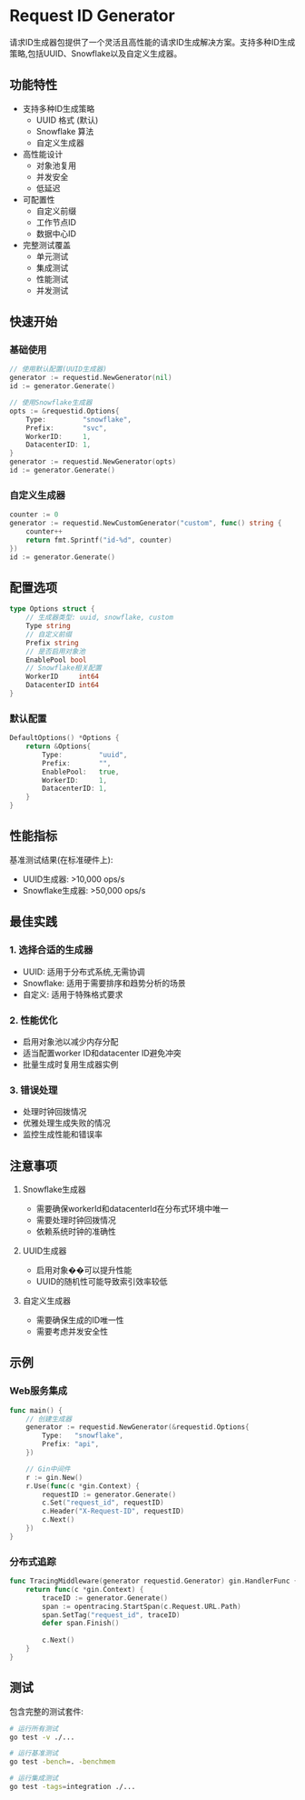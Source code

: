 # Request ID Generator

请求ID生成器包提供了一个灵活且高性能的请求ID生成解决方案。支持多种ID生成策略,包括UUID、Snowflake以及自定义生成器。

## 功能特性

- 支持多种ID生成策略
  - UUID 格式 (默认)
  - Snowflake 算法
  - 自定义生成器
- 高性能设计
  - 对象池复用
  - 并发安全
  - 低延迟
- 可配置性
  - 自定义前缀
  - 工作节点ID
  - 数据中心ID
- 完整测试覆盖
  - 单元测试
  - 集成测试
  - 性能测试
  - 并发测试

## 快速开始

### 基础使用

```go
// 使用默认配置(UUID生成器)
generator := requestid.NewGenerator(nil)
id := generator.Generate()

// 使用Snowflake生成器
opts := &requestid.Options{
    Type:         "snowflake",
    Prefix:       "svc",
    WorkerID:     1,
    DatacenterID: 1,
}
generator := requestid.NewGenerator(opts)
id := generator.Generate()
```

### 自定义生成器

```go
counter := 0
generator := requestid.NewCustomGenerator("custom", func() string {
    counter++
    return fmt.Sprintf("id-%d", counter)
})
id := generator.Generate()
```

## 配置选项

```go
type Options struct {
    // 生成器类型: uuid, snowflake, custom
    Type string
    // 自定义前缀
    Prefix string
    // 是否启用对象池
    EnablePool bool
    // Snowflake相关配置
    WorkerID     int64
    DatacenterID int64
}
```

### 默认配置

```go
DefaultOptions() *Options {
    return &Options{
        Type:         "uuid",
        Prefix:       "",
        EnablePool:   true,
        WorkerID:     1,
        DatacenterID: 1,
    }
}
```

## 性能指标

基准测试结果(在标准硬件上):

- UUID生成器: >10,000 ops/s
- Snowflake生成器: >50,000 ops/s

## 最佳实践

### 1. 选择合适的生成器

- UUID: 适用于分布式系统,无需协调
- Snowflake: 适用于需要排序和趋势分析的场景
- 自定义: 适用于特殊格式要求

### 2. 性能优化

- 启用对象池以减少内存分配
- 适当配置worker ID和datacenter ID避免冲突
- 批量生成时复用生成器实例

### 3. 错误处理

- 处理时钟回拨情况
- 优雅处理生成失败的情况
- 监控生成性能和错误率

## 注意事项

1. Snowflake生成器
   - 需要确保workerId和datacenterId在分布式环境中唯一
   - 需要处理时钟回拨情况
   - 依赖系统时钟的准确性

2. UUID生成器
   - 启用对象��可以提升性能
   - UUID的随机性可能导致索引效率较低

3. 自定义生成器
   - 需要确保生成的ID唯一性
   - 需要考虑并发安全性

## 示例

### Web服务集成

```go
func main() {
    // 创建生成器
    generator := requestid.NewGenerator(&requestid.Options{
        Type:   "snowflake",
        Prefix: "api",
    })

    // Gin中间件
    r := gin.New()
    r.Use(func(c *gin.Context) {
        requestID := generator.Generate()
        c.Set("request_id", requestID)
        c.Header("X-Request-ID", requestID)
        c.Next()
    })
}
```

### 分布式追踪

```go
func TracingMiddleware(generator requestid.Generator) gin.HandlerFunc {
    return func(c *gin.Context) {
        traceID := generator.Generate()
        span := opentracing.StartSpan(c.Request.URL.Path)
        span.SetTag("request_id", traceID)
        defer span.Finish()
        
        c.Next()
    }
}
```

## 测试

包含完整的测试套件:

```bash
# 运行所有测试
go test -v ./...

# 运行基准测试
go test -bench=. -benchmem

# 运行集成测试
go test -tags=integration ./...
```